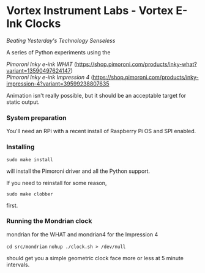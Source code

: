 # Vortex Instrument Labs - Vortex E-Ink Clocks

_Beating Yesterday's Technology Senseless_

A series of Python experiments using the 

*Pimoroni Inky e-ink WHAT* (https://shop.pimoroni.com/products/inky-what?variant=13590497624147)</br>
*Pimoroni Inky e-ink Impression 4* (https://shop.pimoroni.com/products/inky-impression-4?variant=39599238807635

Animation isn't really possible, but it should be an acceptable target for static output.

### System preparation

You'll need an RPi with a recent install of Raspberry Pi OS and SPI enabled.

### Installing

`sudo make install`

will install the Pimoroni driver and all the Python support.

If you need to reinstall for some reason,

`sudo make clobber`

first.

### Running the Mondrian clock

mondrian for the WHAT and mondrian4 for the Impression 4

`cd src/mondrian`
`nohup ./clock.sh > /dev/null`

should get you a simple geometric clock face more or less at 5 minute intervals.
